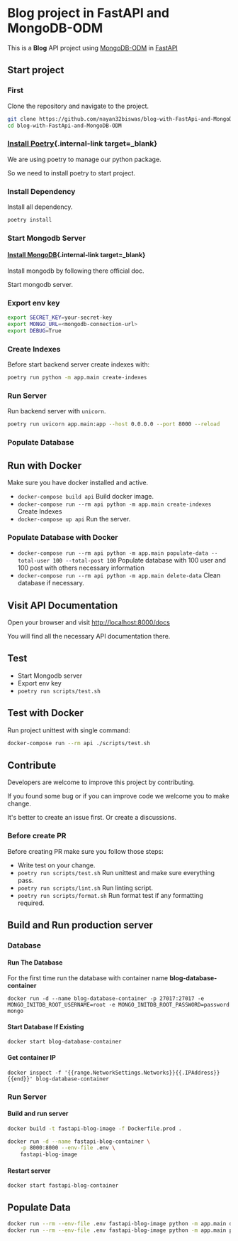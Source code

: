 # Blog project in FastAPI and MongoDB-ODM

This is a **Blog** API project using <a href="https://mongodb-odm.readthedocs.io" class="external-link" target="_blank">MongoDB-ODM</a> in <a href="https://fastapi.tiangolo.com" class="external-link" target="_blank">FastAPI</a>

## Start project

### First

Clone the repository and navigate to the project.

```bash
git clone https://github.com/nayan32biswas/blog-with-FastApi-and-MongoDB-ODM.git
cd blog-with-FastApi-and-MongoDB-ODM
```

### [Install Poetry](https://python-poetry.org/docs/#installation){.internal-link target=\_blank}

We are using poetry to manage our python package.

So we need to install poetry to start project.

### Install Dependency

Install all dependency.

```bash
poetry install
```

### Start Mongodb Server

#### [Install MongoDB](https://www.mongodb.com/docs/manual/installation/){.internal-link target=\_blank}

Install mongodb by following there official doc.

Start mongodb server.

### Export env key

```bash
export SECRET_KEY=your-secret-key
export MONGO_URL=<mongodb-connection-url>
export DEBUG=True
```

### Create Indexes

Before start backend server create indexes with:

```bash
poetry run python -m app.main create-indexes
```

### Run Server

Run backend server with `unicorn`.

```bash
poetry run uvicorn app.main:app --host 0.0.0.0 --port 8000 --reload
```

### Populate Database

## Run with Docker

Make sure you have docker installed and active.

- `docker-compose build api` Build docker image.
- `docker-compose run --rm api python -m app.main create-indexes` Create Indexes
- `docker-compose up api` Run the server.

### Populate Database with Docker

- `docker-compose run --rm api python -m app.main populate-data --total-user 100 --total-post 100` Populate database with 100 user and 100 post with others necessary information
- `docker-compose run --rm api python -m app.main delete-data` Clean database if necessary.

## Visit API Documentation

Open your browser and visit [http://localhost:8000/docs](http://localhost:8000/docs)

You will find all the necessary API documentation there.

## Test

- Start Mongodb server
- Export env key
- `poetry run scripts/test.sh`

## Test with Docker

Run project unittest with single command:

```bash
docker-compose run --rm api ./scripts/test.sh
```

## Contribute

Developers are welcome to improve this project by contributing.

If you found some bug or if you can improve code we welcome you to make change.

It's better to create an issue first. Or create a discussions.

### Before create PR

Before creating PR make sure you follow those steps:

- Write test on your change.
- `poetry run scripts/test.sh` Run unittest and make sure everything pass.
- `poetry run scripts/lint.sh` Run linting script.
- `poetry run scripts/format.sh` Run format test if any formatting required.

## Build and Run production server

### Database

#### Run The Database

For the first time run the database with container name **blog-database-container**

```
docker run -d --name blog-database-container -p 27017:27017 -e MONGO_INITDB_ROOT_USERNAME=root -e MONGO_INITDB_ROOT_PASSWORD=password mongo
```

#### Start Database If Existing

```
docker start blog-database-container
```

#### Get container IP

```
docker inspect -f '{{range.NetworkSettings.Networks}}{{.IPAddress}}{{end}}' blog-database-container
```

### Run Server

#### Build and run server

```bash
docker build -t fastapi-blog-image -f Dockerfile.prod .

docker run -d --name fastapi-blog-container \
    -p 8000:8000 --env-file .env \
    fastapi-blog-image
```

#### Restart server

```
docker start fastapi-blog-container
```

## Populate Data

```bash
docker run --rm --env-file .env fastapi-blog-image python -m app.main delete-data
docker run --rm --env-file .env fastapi-blog-image python -m app.main populate-data --total-user 10000 --total-post 10000
```
